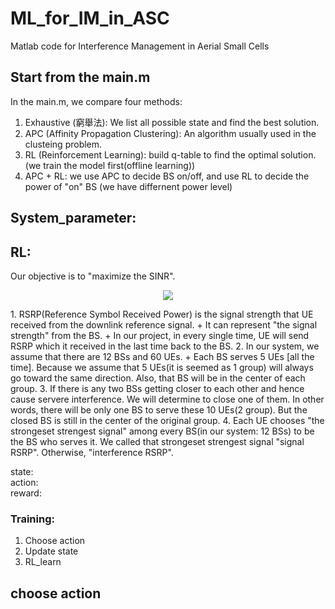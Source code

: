# ML_for_IM_in_ASC
Matlab code for Interference Management in Aerial Small Cells

## Start from the main.m
In the main.m, we compare four methods: 
1. Exhaustive (窮舉法): We list all possible state and find the best solution. 
2. APC (Affinity Propagation Clustering): An algorithm usually used in the clusteing problem. 
3. RL (Reinforcement Learning): build q-table to find the optimal solution. (we train the model first(offline learning)) 
4. APC + RL: we use APC to decide BS on/off, and use RL to decide the power of "on" BS (we have differnent power level) 

## System_parameter: 

## RL: 
Our objective is to "maximize the SINR".  

<p align="center">
  <img src="http://latex.codecogs.com/gif.latex? SINR = \frac{signalRSRP}{interferenceRSRP + Noise}" />
</p>  
1. RSRP(Reference Symbol Received Power) is the signal strength that UE received from the downlink reference signal. 
  + It can represent "the signal strength" from the BS.  
  + In our project, in every single time, UE will send RSRP which it received in the last time back to the BS.  
2. In our system, we assume that there are 12 BSs and 60 UEs.  
  + Each BS serves 5 UEs [all the time]. Because we assume that 5 UEs(it is seemed as 1 group) will always go toward the same direction. Also, that BS will be in the center of each group.  
3. If there is any two BSs getting closer to each other and hence cause servere interference. We will determine to close one of them. In other words, there will be only one BS to serve these 10 UEs(2 group). But the closed BS is still in the center of the original group.  
4. Each UE chooses "the strongeset strengest signal" among every BS(in our system: 12 BSs) to be the BS who serves it.  
We called that strongeset strengest signal "signal RSRP". Otherwise, "interference RSRP".  




state:   
action:  
reward:  
 
### Training: 
1. Choose action 
2. Update state 
3. RL_learn

 
## choose action 
